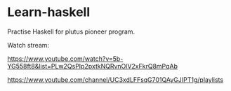 # Learn-haskell

Practise Haskell for plutus pioneer program.

Watch stream:

 https://www.youtube.com/watch?v=5b-YG558ft8&list=PLw2QsPIp2pxtkNQRvnOlV2xFkrQ8mPqAb
 
 https://www.youtube.com/channel/UC3xdLFFsqG701QAyGJIPT1g/playlists



